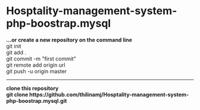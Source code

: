 # Hosptality-management-system-php-boostrap.mysql
<b>…or create a new repository on the command line</b><br>
git init<br>
git add .<br>
git commit -m "first commit"<br>
git remote add origin url<br>
git push -u origin master<br>


<hr>
<b>clone this repository<b>
  <br>
  git clone https://github.com/thilinamj/Hosptality-management-system-php-boostrap.mysql.git
